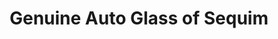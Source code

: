 ---
title: "Genuine Auto Glass of Sequim"
url: /sequim/genuine-auto-glass-of-sequim/
shop: Autowerkstatt
---
